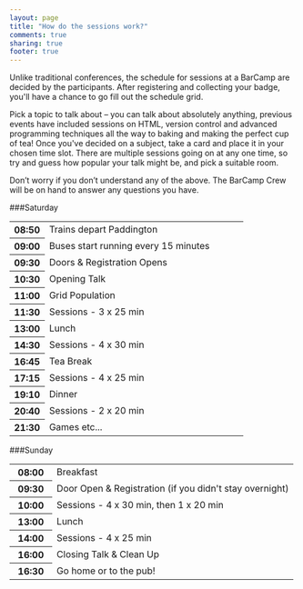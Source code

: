 ```yaml
---
layout: page
title: "How do the sessions work?"
comments: true
sharing: true
footer: true
---
```


Unlike traditional conferences, the schedule for sessions at a BarCamp are decided by the participants. After registering and collecting your badge, you'll have a chance to go fill out the schedule grid.

Pick a topic to talk about – you can talk about absolutely anything, previous events have included sessions on HTML, version control and advanced programming techniques all the way to baking and making the perfect cup of tea! Once you've decided on a subject, take a card and place it in your chosen time slot. There are multiple sessions going on at any one time, so try and guess how popular your talk might be, and pick a suitable room.

Don’t worry if you don’t understand any of the above. The BarCamp Crew will be on hand to answer any questions you have.

###Saturday
<table style="width:100%; margin-bottom: 1em;">
<tbody>
<tr>
<th style="width:15%;">08:50</th>
<td>Trains depart Paddington</td>
</tr>
<tr>
<th>09:00</th>
<td>Buses start running every 15 minutes</td>
</tr>
<tr>
<th>09:30</th>
<td>Doors &amp; Registration Opens</td>
</tr>
<tr>
<th>10:30</th>
<td>Opening Talk</td>
</tr>
<tr>
<th>11:00</th>
<td>Grid Population</td>
</tr>
<tr class="ses">
<th>11:30</th>
<td>Sessions - 3 x 25 min </td>
</tr>
<tr>
<th>13:00</th>
<td>Lunch</td>
</tr>
<tr class="ses">
<th>14:30</th>
<td>Sessions - 4 x 30 min</td>
</tr>
<tr>
<th>16:45</th>
<td>Tea Break</td>
</tr>
<tr class="ses">
<th>17:15</th>
<td>Sessions - 4 x 25 min</td>
</tr>
<tr>
<th>19:10</th>
<td>Dinner</td>
</tr>
<tr class="ses">
<th>20:40</th>
<td>Sessions - 2 x 20 min</td>
</tr>
<tr>
<th>21:30</th>
<td>Games etc...</td>
</tr>
</tbody></table>

###Sunday
<table style="width:100%; margin-bottom: 1em;">
<tbody><tr>
<th style="width:15%;">08:00</th>
<td>Breakfast</td>
</tr>
<tr>
<th>09:30</th>
<td>Door Open &amp; Registration (if you didn't stay overnight)</td>
</tr>
<tr class="ses">
<th>10:00</th>
<td>Sessions - 4 x 30 min, then 1 x 20 min</td>
</tr>
<tr>
<th>13:00</th>
<td>Lunch</td>
</tr>
<tr class="ses">
<th>14:00</th>
<td>Sessions - 4 x 25 min</td>
</tr>
<tr>
<th>16:00</th>
<td>Closing Talk &amp; Clean Up</td>
</tr>
<tr>
<th>16:30</th>
<td>Go home or to the pub!</td>
</tr>
</tbody></table>